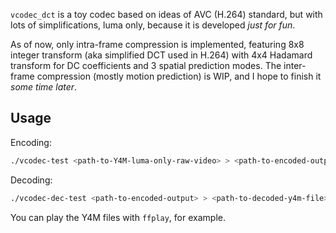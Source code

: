 `vcodec_dct` is a toy codec based on ideas of AVC (H.264) standard, but with lots of simplifications, luma only,
because it is developed *just for fun*.

As of now, only intra-frame compression is implemented, featuring 8x8 integer transform (aka simplified DCT used in H.264) with 4x4
Hadamard transform for DC coefficients and 3 spatial prediction modes.
The inter-frame compression (mostly motion prediction) is WIP, and I hope to finish it *some time later*.

## Usage

Encoding:
```bash
./vcodec-test <path-to-Y4M-luma-only-raw-video> > <path-to-encoded-output>
```

Decoding:
```bash
./vcodec-dec-test <path-to-encoded-output> > <path-to-decoded-y4m-file>
```

You can play the Y4M files with `ffplay`, for example.
